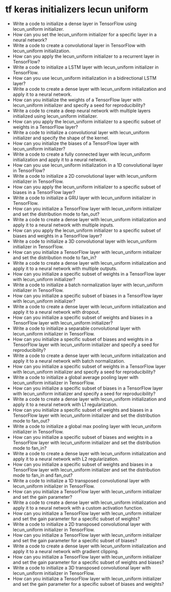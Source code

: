 # tf keras initializers lecun uniform

- Write a code to initialize a dense layer in TensorFlow using lecun_uniform initializer.
- How can you set the lecun_uniform initializer for a specific layer in a neural network?
- Write a code to create a convolutional layer in TensorFlow with lecun_uniform initialization.
- How can you apply the lecun_uniform initializer to a recurrent layer in TensorFlow?
- Write a code to initialize a LSTM layer with lecun_uniform initializer in TensorFlow.
- How can you use lecun_uniform initialization in a bidirectional LSTM layer?
- Write a code to create a dense layer with lecun_uniform initialization and apply it to a neural network.
- How can you initialize the weights of a TensorFlow layer with lecun_uniform initializer and specify a seed for reproducibility?
- Write a code to create a deep neural network with multiple layers initialized using lecun_uniform initializer.
- How can you apply the lecun_uniform initializer to a specific subset of weights in a TensorFlow layer?
- Write a code to initialize a convolutional layer with lecun_uniform initializer and specify the shape of the kernel.
- How can you initialize the biases of a TensorFlow layer with lecun_uniform initializer?
- Write a code to create a fully connected layer with lecun_uniform initialization and apply it to a neural network.
- How can you use lecun_uniform initialization in a 1D convolutional layer in TensorFlow?
- Write a code to initialize a 2D convolutional layer with lecun_uniform initializer in TensorFlow.
- How can you apply the lecun_uniform initializer to a specific subset of biases in a TensorFlow layer?
- Write a code to initialize a GRU layer with lecun_uniform initializer in TensorFlow.
- How can you initialize a TensorFlow layer with lecun_uniform initializer and set the distribution mode to fan_out?
- Write a code to create a dense layer with lecun_uniform initialization and apply it to a neural network with multiple inputs.
- How can you apply the lecun_uniform initializer to a specific subset of biases and weights in a TensorFlow layer?
- Write a code to initialize a 3D convolutional layer with lecun_uniform initializer in TensorFlow.
- How can you initialize a TensorFlow layer with lecun_uniform initializer and set the distribution mode to fan_in?
- Write a code to create a dense layer with lecun_uniform initialization and apply it to a neural network with multiple outputs.
- How can you initialize a specific subset of weights in a TensorFlow layer with lecun_uniform initializer?
- Write a code to initialize a batch normalization layer with lecun_uniform initializer in TensorFlow.
- How can you initialize a specific subset of biases in a TensorFlow layer with lecun_uniform initializer?
- Write a code to create a dense layer with lecun_uniform initialization and apply it to a neural network with dropout.
- How can you initialize a specific subset of weights and biases in a TensorFlow layer with lecun_uniform initializer?
- Write a code to initialize a separable convolutional layer with lecun_uniform initializer in TensorFlow.
- How can you initialize a specific subset of biases and weights in a TensorFlow layer with lecun_uniform initializer and specify a seed for reproducibility?
- Write a code to create a dense layer with lecun_uniform initialization and apply it to a neural network with batch normalization.
- How can you initialize a specific subset of weights in a TensorFlow layer with lecun_uniform initializer and specify a seed for reproducibility?
- Write a code to initialize a global average pooling layer with lecun_uniform initializer in TensorFlow.
- How can you initialize a specific subset of biases in a TensorFlow layer with lecun_uniform initializer and specify a seed for reproducibility?
- Write a code to create a dense layer with lecun_uniform initialization and apply it to a neural network with L1 regularization.
- How can you initialize a specific subset of weights and biases in a TensorFlow layer with lecun_uniform initializer and set the distribution mode to fan_out?
- Write a code to initialize a global max pooling layer with lecun_uniform initializer in TensorFlow.
- How can you initialize a specific subset of biases and weights in a TensorFlow layer with lecun_uniform initializer and set the distribution mode to fan_in?
- Write a code to create a dense layer with lecun_uniform initialization and apply it to a neural network with L2 regularization.
- How can you initialize a specific subset of weights and biases in a TensorFlow layer with lecun_uniform initializer and set the distribution mode to fan_in and fan_out?
- Write a code to initialize a 1D transposed convolutional layer with lecun_uniform initializer in TensorFlow.
- How can you initialize a TensorFlow layer with lecun_uniform initializer and set the gain parameter?
- Write a code to create a dense layer with lecun_uniform initialization and apply it to a neural network with a custom activation function.
- How can you initialize a TensorFlow layer with lecun_uniform initializer and set the gain parameter for a specific subset of weights?
- Write a code to initialize a 2D transposed convolutional layer with lecun_uniform initializer in TensorFlow.
- How can you initialize a TensorFlow layer with lecun_uniform initializer and set the gain parameter for a specific subset of biases?
- Write a code to create a dense layer with lecun_uniform initialization and apply it to a neural network with gradient clipping.
- How can you initialize a TensorFlow layer with lecun_uniform initializer and set the gain parameter for a specific subset of weights and biases?
- Write a code to initialize a 3D transposed convolutional layer with lecun_uniform initializer in TensorFlow.
- How can you initialize a TensorFlow layer with lecun_uniform initializer and set the gain parameter for a specific subset of biases and weights?